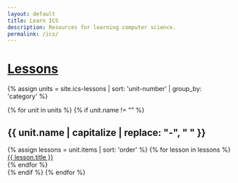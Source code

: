 ```yaml
---
layout: default
title: Learn ICS
description: Resources for learning computer science.
permalink: /ics/
---
```


# [Lessons](/ics-lessons/)
{% assign units = site.ics-lessons | sort: 'unit-number' | group_by: 'category' %}

<div class="page-listing-container">
	{% for unit in units %}
		{% if unit.name != "" %}
			<div class="page-listing">
				<h2>{{ unit.name | capitalize | replace: "-", " " }}</h2>
				{% assign lessons = unit.items | sort: 'order' %}
				{% for lesson in lessons %}
					<a href="{{ lesson.url }}">{{ lesson.title }}</a><br>
				{% endfor %}
			</div>
		{% endif %}
	{% endfor %}
</div>
